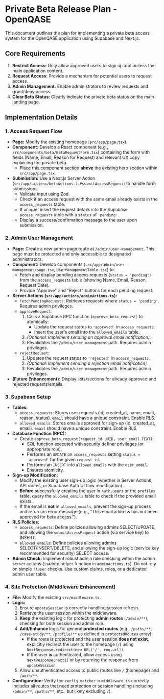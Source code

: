 # Private Beta Release Plan - OpenQASE

This document outlines the plan for implementing a private beta access system for the OpenQASE application using Supabase and Next.js.

## Core Requirements

1.  **Restrict Access:** Only allow approved users to sign up and access the main application content.
2.  **Request Access:** Provide a mechanism for potential users to request access.
3.  **Admin Management:** Enable administrators to review requests and grant/deny access.
4.  **Clear Beta Status:** Clearly indicate the private beta status on the main landing page.

## Implementation Details

### 1. Access Request Flow

*   **Page:** Modify the existing homepage (`src/app/page.tsx`).
*   **Component:** Develop a React component (e.g., `src/components/beta/BetaRequestForm.tsx`) containing the form with fields (Name, Email, Reason for Request) and relevant UX copy explaining the private beta.
    *   Place this component section **above** the existing hero section within `src/app/page.tsx`.
*   **Submission:** Use a Next.js Server Action (`src/app/actions/betaActions.ts#submitAccessRequest`) to handle form submissions.
    *   Validate input using Zod.
    *   Check if an access request with the same email already exists in the `access_requests` table.
    *   If unique, insert the request details into the Supabase `access_requests` table with a `status` of `'pending'`.
    *   Display a success/confirmation message to the user upon submission.

### 2. Admin User Management

*   **Page:** Create a new admin page route at `/admin/user-management`. This page must be protected and only accessible to designated administrators.
*   **Component:** Develop components (`src/app/admin/user-management/page.tsx`, `UserManagementTable.tsx`) to:
    *   Fetch and display pending access requests (`status = 'pending'`) from the `access_requests` table (showing Name, Email, Reason, Request Date).
    *   Provide "Approve" and "Reject" buttons for each pending request.
*   **Server Actions (`src/app/actions/adminActions.ts`):**
    *   `fetchPendingRequests`: Retrieves requests where `status = 'pending'`. Requires admin privileges.
    *   `approveRequest`:
        1.  Calls a Supabase RPC function (`approve_beta_request`) to atomically:
            *   Update the request status to `'approved'` in `access_requests`.
            *   Insert the user's email into the `allowed_emails` table.
        2.  *(Optional: Implement sending an approval email notification).*
        3.  Revalidates the `/admin/user-management` path. Requires admin privileges.
    *   `rejectRequest`:
        1.  Updates the request status to `'rejected'` in `access_requests`.
        2.  *(Optional: Implement sending a rejection email notification).*
        3.  Revalidates the `/admin/user-management` path. Requires admin privileges.
*   **(Future Enhancement):** Display lists/sections for already approved and rejected requests/emails.

### 3. Supabase Setup

*   **Tables:**
    *   `access_requests`: Stores user requests (id, created_at, name, email, reason, status). `email` should have a unique constraint. Enable RLS.
    *   `allowed_emails`: Stores emails approved for sign-up (id, created_at, email). `email` should have a unique constraint. Enable RLS.
*   **Database Function (RPC):**
    *   Create `approve_beta_request(request_id UUID, user_email TEXT)`:
        *   SQL function executed with security definer privileges (or appropriate role).
        *   Performs an `UPDATE` on `access_requests` setting `status = 'approved'` for the given `request_id`.
        *   Performs an `INSERT` into `allowed_emails` with the `user_email`.
        *   Ensures atomicity.
*   **Sign-up Modification:**
    *   Modify the existing user sign-up logic (whether in Server Actions, API routes, or Supabase Auth UI flow modification).
    *   **Before** successfully creating the user in `auth.users` or the `profiles` table, query the `allowed_emails` table to check if the provided email exists.
    *   If the email is **not** in `allowed_emails`, prevent the sign-up process and return an error message (e.g., "This email address has not been approved for beta access.").
*   **RLS Policies:**
    *   `access_requests`: Define policies allowing admins SELECT/UPDATE, and allowing the `submitAccessRequest` action (via service key) to INSERT.
    *   `allowed_emails`: Define policies allowing admins SELECT/INSERT/DELETE, and allowing the sign-up logic (service key recommended for security) SELECT access.
*   **Admin Check:** Implement robust admin role checking within the admin server actions (`isAdmin` helper function in `adminActions.ts`). Do not rely on simple `!!user` checks. Use custom claims, roles, or a dedicated admin user table.

### 4. Site Protection (Middleware Enhancement)

*   **File:** Modify the existing `src/middleware.ts`.
*   **Logic:**
    1.  Ensure `updateSession` is correctly handling session refresh.
    2.  Retrieve the user session within the middleware.
    3.  **Keep** the existing logic for protecting **admin routes** (`/admin/**`), checking for both session and admin role.
    4.  **Add/Enhance** logic for general **protected routes** (e.g., `/paths/**`, `/case-study/**`, `/profile/**` as defined in `protectedRoutes` array):
        *   If the route is protected and the user session **does not exist**, explicitly redirect the user to the homepage (`/`) using `NextResponse.redirect(new URL('/', req.url))`.
        *   If the user **is** authenticated, allow access using `NextResponse.next()` or by returning the response from `updateSession`.
    5.  Allow unauthenticated access to public routes like `/` (homepage) and `/auth/**`.
*   **Configuration:** Verify the `config.matcher` in `middleware.ts` correctly includes all routes that need protection or session handling (including `/admin/**`, `/paths/**`, etc., but likely excluding `/`). 